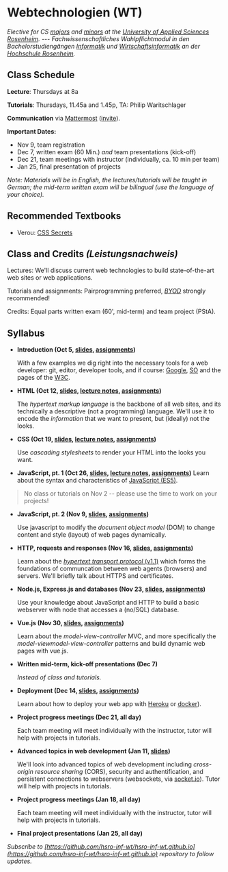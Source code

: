 # Webtechnologien (WT)


_Elective for CS [majors](https://www.fh-rosenheim.de/technik/informatik-mathematik/informatik-bachelor/) and [minors](https://www.fh-rosenheim.de/technik/informatik-mathematik/wirtschaftsinformatik-bachelor/) at the [University of Applied Sciences Rosenheim](https://www.fh-rosenheim.de). --- Fachwissenschaftliches Wahlpflichtmodul in den Bachelorstudiengängen [Informatik](https://www.fh-rosenheim.de/technik/informatik-mathematik/informatik-bachelor/) und [Wirtschaftsinformatik](https://www.fh-rosenheim.de/technik/informatik-mathematik/wirtschaftsinformatik-bachelor/) an der [Hochschule Rosenheim](www.fh-rosenheim.de)._


## Class Schedule

**Lecture**: Thursdays at 8a

**Tutorials**: Thursdays, 11.45a and 1.45p, TA: Philip Waritschlager

**Communication** via [Mattermost](https://inf-mattermost.fh-rosenheim.de/wt-2017/channels/town-square) ([invite](https://inf-mattermost.fh-rosenheim.de/signup_user_complete/?id=cwd8jpz4ijfxdgg6i6q45d1asa)).

**Important Dates:**
- Nov 9, team registration
- Dec 7, written exam (60 Min.) *and* team presentations (kick-off)
- Dec 21, team meetings with instructor (individually, ca. 10 min per team)
- Jan 25, final presentation of projects

_Note: Materials will be in English, the lectures/tutorials will be taught in German; the mid-term written exam will be bilingual (use the language of your choice)._


## Recommended Textbooks
- Verou: [CSS Secrets](https://www.amazon.de/CSS-Secrets-Solutions-Everyday-Problems/dp/1449372635)


## Class and Credits _(Leistungsnachweis)_
Lectures: We'll discuss current web technologies to build state-of-the-art web sites or web applications.

Tutorials and assignments: Pairprogramming preferred, [_BYOD_](https://en.wikipedia.org/wiki/Bring_your_own_device) strongly recommended!

Credits: Equal parts written exam (60', mid-term) and team project (PStA).


## Syllabus
- **Introduction (Oct 5, [slides](/01s-intro/), [assignments](/01a-tools/))**

	With a few examples we dig right into the necessary tools for a web developer: git, editor, developer tools, and if course: [Google](https://www.google.com), [SO](https://www.stackoverflow.com) and the pages of the [W3C](https://www.w3.org/).

- **HTML (Oct 12, [slides](/02s-html/), [lecture notes](/02ln-html/), [assignments](/02a-html/))**

	The *hypertext markup language* is the backbone of all web sites, and its technically a descriptive (not a programming) language.
	We'll use it to encode the _information_ that we want to present, but (ideally) not the looks.

- **CSS (Oct 19, [slides](/03s-css/), [lecture notes](/03ln-css/), [assignments](/03a-css/))**

	Use *cascading stylesheets* to render your HTML into the looks you want.
	
- **JavaScript, pt. 1 (Oct 26, [slides](/04s-js-1/), [lecture notes](/04ln-js-1/), [assignments](/04a-js-1/))**
	Learn about the syntax and characteristics of [JavaScript (ES5)](http://es6-features.org/).

> No class or tutorials on Nov 2 -- please use the time to work on your projects!

- **JavaScript, pt. 2 (Nov 9, [slides](/05s-js-2/), [assignments](/05a-js-2/))**

	Use javascript to modify the *document object model* (DOM) to change content and style (layout) of web pages dynamically.
	
- **HTTP, requests and responses (Nov 16, [slides](/06s-http), [assignments](/06a-http/))**

	Learn about the [*hypertext transport protocol* (v1.1)](https://tools.ietf.org/html/rfc7231) which forms the foundations of communcation between web agents (browsers) and servers.
	We'll briefly talk about HTTPS and certificates.

- **Node.js, Express.js and databases (Nov 23, [slides](/07s-express-db/), [assignments](/07a-express-db/))**

	Use your knowledge about JavaScript and HTTP to build a basic webserver with node that accesses a (no/SQL) database.

- **Vue.js (Nov 30, [slides](/08s-vuejs/), [assignments](/08a-vuejs/))**

	Learn about the *model-view-controller* MVC, and more specifically the *model-viewmodel-view-controller* patterns and build dynamic web pages with vue.js.

- **Written mid-term, kick-off presentations (Dec 7)**

	_Instead of class and tutorials._

- **Deployment (Dec 14, [slides](/09s-deployment/), [assignments](09a-deployment/))**

	Learn about how to deploy your web app with [Heroku](https://www.heroku.com/) or [docker](https://www.docker.com)).

- **Project progress meetings (Dec 21, all day)**

	Each team meeting will meet individually with the instructor, tutor will help with projects in tutorials.

- **Advanced topics in web development (Jan 11, [slides](/10s-advanced-topics/))**

	We'll look into advanced topics of web development including *cross-origin resource sharing* (CORS), security and authentification, and persistent connections to webservers (websockets, via [socket.io](https://socket.io/)).
	Tutor will help with projects in tutorials.

- **Project progress meetings (Jan 18, all day)**

	Each team meeting will meet individually with the instructor, tutor will help with projects in tutorials.
	
- **Final project presentations (Jan 25, all day)**


_Subscribe to [https://github.com/hsro-inf-wt/hsro-inf-wt.github.io](https://github.com/hsro-inf-wt/hsro-inf-wt.github.io) repository to follow updates._
